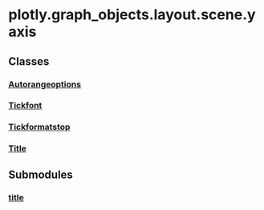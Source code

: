 # plotly.graph_objects.layout.scene.yaxis

## Classes

### [Autorangeoptions](Autorangeoptions.md)

### [Tickfont](Tickfont.md)

### [Tickformatstop](Tickformatstop.md)

### [Title](Title.md)


## Submodules

### [title](title-package/index.md)


